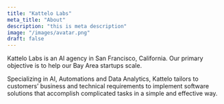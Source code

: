 ```yaml
---
title: "Kattelo Labs"
meta_title: "About"
description: "this is meta description"
image: "/images/avatar.png"
draft: false
---
```


Kattelo Labs is an AI agency in San Francisco, California. Our primary objective is to help our Bay Area startups scale.

Specializing in AI, Automations and Data Analytics, Kattelo tailors to customers’ business and technical requirements to implement software solutions that accomplish complicated tasks in a simple and effective way.